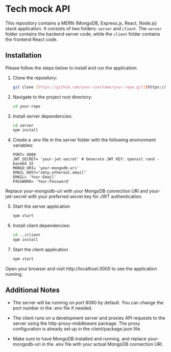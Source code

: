 # Tech mock API
This repository contains a MERN (MongoDB, Express.js, React, Node.js) stack application. It consists of two folders: `server` and `client`. The `server` folder contains the backend server code, while the `client` folder contains the frontend React code.

## Installation

Please follow the steps below to install and run the application:

1. Clone the repository:

   ```bash
   git clone [https://github.com/your-username/your-repo.git](https://github.com/Aditya-gam/Tech-Mock-API.git)

2. Navigate to the project root directory:

   ```bash 
   cd your-repo

3. Install server dependencies:
   ```bash
   cd server
   npm install

4. Create a .env file in the server folder with the following environment variables:
   ```plain text
   PORT= 8080
   JWT_SECRET= 'your-jwt-secret' # Generate JWT KEY: openssl rand -base64 32
   MONGO_URI= 'your-mongodb-uri'
   EMAIL_HOST="smtp.ethereal.email"
   EMAIL= 'Your-Email'
   PASSWORD= 'Your-Password'
  Replace your-mongodb-uri with your MongoDB connection URI and your-jwt-secret with your preferred secret key for JWT authentication.

5. Start the server application
   ```bash
   npm start

6. Install client dependencies:
   ```bash
   cd ../client
   npm install 

6. Start the client application
   ```bash
   npm start
   
Open your browser and visit http://localhost:3000 to see the application running.

## Additional Notes
- The server will be running on port 8080 by default. You can change the port number in the .env file if needed.

- The client runs on a development server and proxies API requests to the server using the http-proxy-middleware package. The proxy configuration is already set up in the client/package.json file.

- Make sure to have MongoDB installed and running, and replace your-mongodb-uri in the .env file with your actual MongoDB connection URI.
